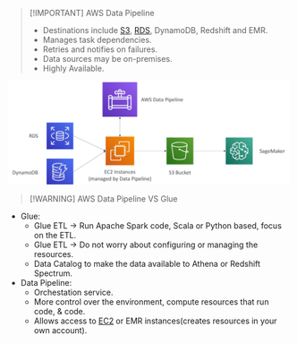 
> [!IMPORTANT] AWS Data Pipeline
> - Destinations include [S3](AWS/Cloud%20Practitioner%20(CLF-C02)/05-Storage%20and%20Databases/01-Amazon%20Simple%20Storage%20Service(S3).md), [RDS](AWS/Cloud%20Practitioner%20(CLF-C02)/05-Storage%20and%20Databases/02-Amazon%20Relational%20Database%20Service(RDS).md), DynamoDB, Redshift and EMR.
> - Manages task dependencies.
> - Retries and notifies on failures.
> - Data sources may be on-premises.
> - Highly Available.

![](AWS/AWS%20Machine%20Learning%20Specialty%20MLS-C01/img/Pasted%20image%2020241204114531.png)

> [!WARNING] AWS Data Pipeline VS Glue 
- Glue:
	- Glue ETL -> Run Apache Spark code, Scala or Python based, focus on the ETL.
	- Glue ETL -> Do not worry about configuring or managing the resources.
	- Data Catalog to make the data available to Athena or Redshift Spectrum.
- Data Pipeline:
	- Orchestation service.
	- More control over the environment, compute resources that run code, & code.
	- Allows access to [EC2](AWS/Cloud%20Practitioner%20(CLF-C02)/02-Compute%20in%20the%20Cloud/01-Amazon%20Elastic%20Compute%20Cloud(EC2).md) or EMR instances(creates resources in your own account).
